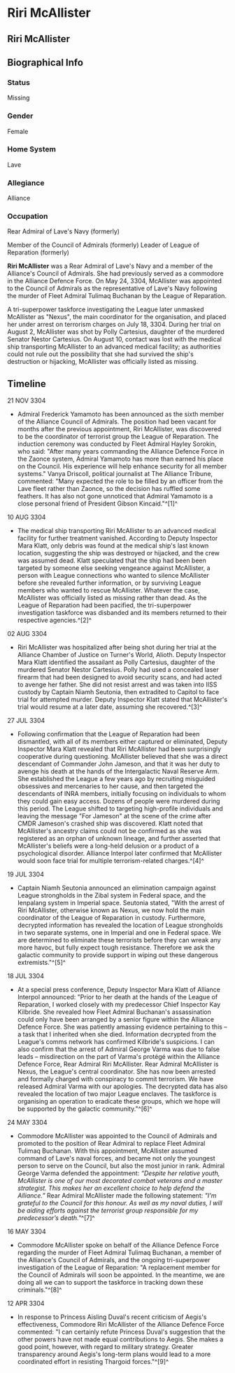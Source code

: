 # Riri McAllister
## Riri McAllister

		

## Biographical Info

### Status

Missing

### Gender

Female

### Home System

Lave

### Allegiance

Alliance

### Occupation

Rear Admiral of Lave's Navy (formerly)

Member of the Council of Admirals (formerly)
Leader of League of Reparation (formerly)

**Riri McAllister** was a Rear Admiral of Lave's Navy and a member of the Alliance's Council of Admirals. She had previously served as a commodore in the Alliance Defence Force. On May 24, 3304, McAllister was appointed to the Council of Admirals as the representative of Lave's Navy following the murder of Fleet Admiral Tulimaq Buchanan by the League of Reparation.

A tri-superpower taskforce investigating the League later unmasked McAllister as "Nexus", the main coordinator for the organisation, and placed her under arrest on terrorism charges on July 18, 3304. During her trial on August 2, McAllister was shot by Polly Cartesius, daughter of the murdered Senator Nestor Cartesius. On August 10, contact was lost with the medical ship transporting McAllister to an advanced medical facility; as authorities could not rule out the possibility that she had survived the ship's destruction or hijacking, McAllister was officially listed as missing.

## Timeline

21 NOV 3304

- Admiral Frederick Yamamoto has been announced as the sixth member of the Alliance Council of Admirals. The position had been vacant for months after the previous appointment, Riri McAllister, was discovered to be the coordinator of terrorist group the League of Reparation. The induction ceremony was conducted by Fleet Admiral Hayley Sorokin, who said: "After many years commanding the Alliance Defence Force in the Zaonce system, Admiral Yamamoto has more than earned his place on the Council. His experience will help enhance security for all member systems." Vanya Driscoll, political journalist at The Alliance Tribune, commented: "Many expected the role to be filled by an officer from the Lave fleet rather than Zaonce, so the decision has ruffled some feathers. It has also not gone unnoticed that Admiral Yamamoto is a close personal friend of President Gibson Kincaid."^[1]^

10 AUG 3304

- The medical ship transporting Riri McAllister to an advanced medical facility for further treatment vanished. According to Deputy Inspector Mara Klatt, only debris was found at the medical ship's last known location, suggesting the ship was destroyed or hijacked, and the crew was assumed dead. Klatt speculated that the ship had been been targeted by someone else seeking vengeance against McAllister, a person with League connections who wanted to silence McAllister before she revealed further information, or by surviving League members who wanted to rescue McAllister. Whatever the case, McAllister was officially listed as missing rather than dead. As the League of Reparation had been pacified, the tri-superpower investigation taskforce was disbanded and its members returned to their respective agencies.^[2]^

02 AUG 3304

- Riri McAllister was hospitalized after being shot during her trial at the Alliance Chamber of Justice on Turner's World, Alioth. Deputy Inspector Mara Klatt identified the assailant as Polly Cartesius, daughter of the murdered Senator Nestor Cartesius. Polly had used a concealed laser firearm that had been designed to avoid security scans, and had acted to avenge her father. She did not resist arrest and was taken into IISS custody by Captain Niamh Seutonia, then extradited to Capitol to face trial for attempted murder. Deputy Inspector Klatt stated that McAllister's trial would resume at a later date, assuming she recovered.^[3]^

27 JUL 3304

- Following confirmation that the League of Reparation had been dismantled, with all of its members either captured or eliminated, Deputy Inspector Mara Klatt revealed that Riri McAllister had been surprisingly cooperative during questioning. McAllister believed that she was a direct descendant of Commander John Jameson, and that it was her duty to avenge his death at the hands of the Intergalactic Naval Reserve Arm. She established the League a few years ago by recruiting misguided obsessives and mercenaries to her cause, and then targeted the descendants of INRA members, initially focusing on individuals to whom they could gain easy access. Dozens of people were murdered during this period. The League shifted to targeting high-profile individuals and leaving the message "For Jameson" at the scene of the crime after CMDR Jameson's crashed ship was discovered. Klatt noted that McAllister's ancestry claims could not be confirmed as she was registered as an orphan of unknown lineage, and further asserted that McAllister's beliefs were a long-held delusion or a product of a psychological disorder. Alliance Interpol later confirmed that McAllister would soon face trial for multiple terrorism-related charges.^[4]^

19 JUL 3304

- Captain Niamh Seutonia announced an elimination campaign against League strongholds in the Zibal system in Federal space, and the Ienpalang system in Imperial space. Seutonia stated, "With the arrest of Riri McAllister, otherwise known as Nexus, we now hold the main coordinator of the League of Reparation in custody. Furthermore, decrypted information has revealed the location of League strongholds in two separate systems, one in Imperial and one in Federal space. We are determined to eliminate these terrorists before they can wreak any more havoc, but fully expect tough resistance. Therefore we ask the galactic community to provide support in wiping out these dangerous extremists."^[5]^

18 JUL 3304

- At a special press conference, Deputy Inspector Mara Klatt of Alliance Interpol announced: "Prior to her death at the hands of the League of Reparation, I worked closely with my predecessor Chief Inspector Kay Kilbride. She revealed how Fleet Admiral Buchanan's assassination could only have been arranged by a senior figure within the Alliance Defence Force. She was patiently amassing evidence pertaining to this – a task that I inherited when she died. Information decrypted from the League's comms network has confirmed Kilbride's suspicions. I can also confirm that the arrest of Admiral George Varma was due to false leads – misdirection on the part of Varma's protégé within the Alliance Defence Force, Rear Admiral Riri McAllister. Rear Admiral McAllister is Nexus, the League's central coordinator. She has now been arrested and formally charged with conspiracy to commit terrorism. We have released Admiral Varma with our apologies. The decrypted data has also revealed the location of two major League enclaves. The taskforce is organising an operation to eradicate these groups, which we hope will be supported by the galactic community."^[6]^

24 MAY 3304

- Commodore McAllister was appointed to the Council of Admirals and promoted to the position of Rear Admiral to replace Fleet Admiral Tulimaq Buchanan. With this appointment, McAllister assumed command of Lave's naval forces, and became not only the youngest person to serve on the Council, but also the most junior in rank. Admiral George Varma defended the appointment: *“Despite her relative youth, McAllister is one of our most decorated combat veterans and a master strategist. This makes her an excellent choice to help defend the Alliance.”* Rear Admiral McAllister made the following statement: *"I'm grateful to the Council for this honour. As well as my naval duties, I will be aiding efforts against the terrorist group responsible for my predecessor’s death."*^[7]^

16 MAY 3304

- Commodore McAllister spoke on behalf of the Alliance Defence Force regarding the murder of Fleet Admiral Tulimaq Buchanan, a member of the Alliance's Council of Admirals, and the ongoing tri-superpower investigation of the League of Reparation: "A replacement member for the Council of Admirals will soon be appointed. In the meantime, we are doing all we can to support the taskforce in tracking down these criminals."^[8]^

12 APR 3304

- In response to Princess Aisling Duval's recent criticism of Aegis's effectiveness, Commodore Riri McAllister of the Alliance Defence Force commented: "I can certainly refute Princess Duval's suggestion that the other powers have not made equal contributions to Aegis. She makes a good point, however, with regard to military strategy. Greater transparency around Aegis's long-term plans would lead to a more coordinated effort in resisting Thargoid forces."^[9]^